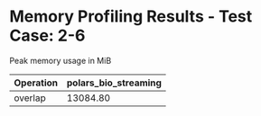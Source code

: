# Memory Profiling Results - Test Case: 2-6

Peak memory usage in MiB

| Operation | polars_bio_streaming |
|-----------|---|
| overlap | 13084.80 |
